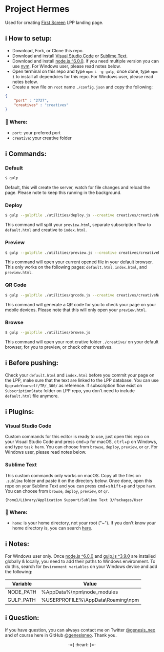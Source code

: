 # Project Hermes
Used for creating [First Screen](http://1screen.com/) LPP landing page.

## :information_source: How to setup:

* Download, Fork, or Clone this repo.
* Download and install [Visual Studio Code](https://code.visualstudio.com/) or [Sublime Text](https://www.sublimetext.com/).
* Download and install [node.js ^6.0.0](https://nodejs.org/en/). If you need multiple version you can use [nvm](http://nvm.sh). For Windows user, please read notes below.
* Open terminal on this repo and type `npm i -g gulp`, once done, type `npm i` to install all dependcies for this repo. For Windows user, please read notes below.
* Create a new file on `root` name `./config.json` and copy the following:
```json
{
    "port" : "2727",
    "creatives" : "creatives"
}
```

### :book: Where:

* `port`: your prefered port
* `creative`: your creative folder

## :information_source: Commands:

### Default

```bash
$ gulp
```

Default, this will create the server, watch for file changes and reload the page. Please note to keep this running in the background.

### Deploy

```bash
$ gulp --gulpfile ./utilities/deploy.js --creative creatives/creativeName/XX/_123/preview.html
```

This command will split your `preview.html`, separate subscription flow to `default.html` and creative to `index.html`.

### Preview

```bash
$ gulp --gulpfile ./utilities/preview.js --creative creatives/creativeName/XX/_123/preview.html
```

This command will open your current opened file in your default browser. This only works on the following pages: `default.html`, `index.html`, and `preview.html`.

### QR Code

```bash
$ gulp --gulpfile ./utilities/qrcode.js --creative creatives/creativeName/XX/_123/preview.html
```

This command will generate a QR code for you to check your page on your mobile devices. Please note that this will only open your `preview.html`.

### Browse

```bash
$ gulp --gulpfile ./utilities/browse.js
```

This command will open your root crative folder `./creative/` on your default browser, for you to preview, or check other creatives.

## :information_source: Before pushing:

Check your `default.html` and `index.html` before you commit your page on the LPP, make sure that the text are linked to the LPP database. You can use `UpgradeYourself/TR/_300/` as reference. If subscription flow exist on `SubscriptionState` folder on LPP repo, you don't need to include `default.html` file anymore.

## :information_source: Plugins:

### Visual Studio Code

Custom commands for this editor is ready to use, just open this repo on your Visual Studio Code and press <kbd>cmd</kbd>+<kbd>p</kbd> for macOS, <kbd>ctrl</kbd>+<kbd>p</kbd> on Windows, and type `task herm`. You can choose from `browse`, `deploy`, `preview`, or `qr`. For Windows user, please read notes below.

### Sublime Text

This custom commands only works on macOS. Copy all the files on `.sublime` folder and paste it on the directory below. Once done, open this repo on your Sublime Text and you can press <kbd>cmd</kbd>+<kbd>shift</kbd>+<kbd>p</kbd> and type `herm`. You can choose from `browse`, `deploy`, `preview`, or `qr`.

```
{home}/Library/Application Support/Sublime Text 3/Packages/User
```

### :book: Where:

* `home`: is your home directory, not your root ("~"). If you don't know your home directory is, you can search [here](https://support.apple.com/kb/PH25270?locale=en_US).

## :information_source: Notes:

For Windows user only. Once [node.js ^6.0.0](https://nodejs.org/en/) and [gulp.js ^3.9.0](http://gulpjs.com/) are installed globally & locally, you need to add their paths to Windows environment. To do this, search for `Environment variables` on your Windows device and add the following:

| Variable  | Value                             |
|-----------|-----------------------------------|
| NODE_PATH | %AppData%\npm\node_modules        |
| GULP_PATH | %USERPROFILE%\AppData\Roaming\npm |

## :information_source: Question:

If you have question, you can always contact me on Twitter [@genesis_neo](https://twitter.com/genesis_neo) and of course here in GitHub [@genesisneo](https://github.com/genesisneo). Thank you.

<p align="center">-=[ :heart: ]=-</p>